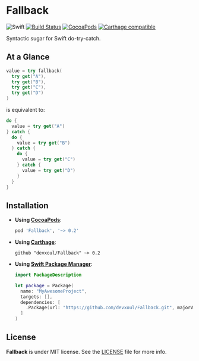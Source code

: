 Fallback
========

![Swift](https://img.shields.io/badge/Swift-3.0-orange.svg)
[![Build Status](https://travis-ci.org/devxoul/Fallback.svg?branch=master)](https://travis-ci.org/devxoul/Fallback)
[![CocoaPods](http://img.shields.io/cocoapods/v/Fallback.svg)](https://cocoapods.org/pods/Fallback)
[![Carthage compatible](https://img.shields.io/badge/Carthage-compatible-4BC51D.svg?style=flat)](https://github.com/Carthage/Carthage)

Syntactic sugar for Swift do-try-catch.

## At a Glance

```swift
value = try fallback(
  try get("A"),
  try get("B"),
  try get("C"),
  try get("D")
)
```

is equivalent to:

```swift
do {
  value = try get("A")
} catch {
  do {
    value = try get("B")
  } catch {
    do {
      value = try get("C")
    } catch {
      value = try get("D")
    }
  }
}
```

## Installation

- **Using [CocoaPods](https://cocoapods.org)**:

    ```ruby
    pod 'Fallback', '~> 0.2'
    ```

- **Using [Carthage](https://github.com/Carthage/Carthage)**:

    ```
    github "devxoul/Fallback" ~> 0.2
    ```

- **Using [Swift Package Manager](https://swift.org/package-manager)**:

    ```swift
    import PackageDescription

    let package = Package(
      name: "MyAwesomeProject",
      targets: [],
      dependencies: [
        .Package(url: "https://github.com/devxoul/Fallback.git", majorVersion: 0)
      ]
    )
    ```

## License

**Fallback** is under MIT license. See the [LICENSE](LICENSE) file for more info.
